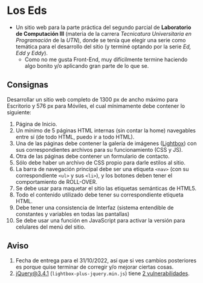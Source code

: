 # Los Eds
- Un sitio web para la parte práctica del segundo parcial de **Laboratorio de Computación III** (materia de la carrera *Tecnicatura Universitaria en Programación* de la *UTN*), donde se tenía que elegir una serie como temática para el desarrollo del sitio (y terminé optando por la serie *Ed, Edd y Eddy*).
  - Como no me gusta Front-End, muy difícilmente termine haciendo algo bonito y/o aplicando gran parte de lo que se.

## Consignas
Desarrollar un sitio web completo de 1300 px de ancho máximo para Escritorio y 576 px para Móviles, el cual mínimamente debe contener lo siguiente:
1. Página de Inicio.
2. Un mínimo de 5 páginas HTML internas (sin contar la home) navegables entre sí (de todo HTML, puedo ir a todo HTML).
3. Una de las páginas debe contener la galería de imágenes ([Lightbox](https://lokeshdhakar.com/projects/lightbox2/)) con sus correspondientes archivos para su funcionamiento (CSS y JS).
4. Otra de las páginas debe contener un formulario de contacto.
5. Sólo debe haber un archivo de CSS propio para darle estilos al sitio.
6. La barra de navegación principal debe ser una etiqueta `<nav>` (con su correspondiente `<ul>` y sus `<li>`), y los botones deben tener el comportamiento de ROLL-OVER. 
7. Se debe usar para maquetar el sitio las etiquetas semánticas de HTML5.
8. Todo el contenido utilizado debe tener su correspondiente etiqueta HTML.
9. Debe tener una consistencia de Interfaz (sistema entendible de constantes y variables en todas las pantallas)
10. Se debe usar una función en JavaScript para activar la versión para celulares del menú del sitio.

## Aviso
1. Fecha de entrega para el 31/10/2022, así que si ves cambios posteriores es porque quise terminar de corregir y/o mejorar ciertas cosas.
2. jQuery@3.4.1 (`lightbox-plus-jquery.min.js`) tiene [2 vulnerabilidades](https://security.snyk.io/package/npm/jquery).
